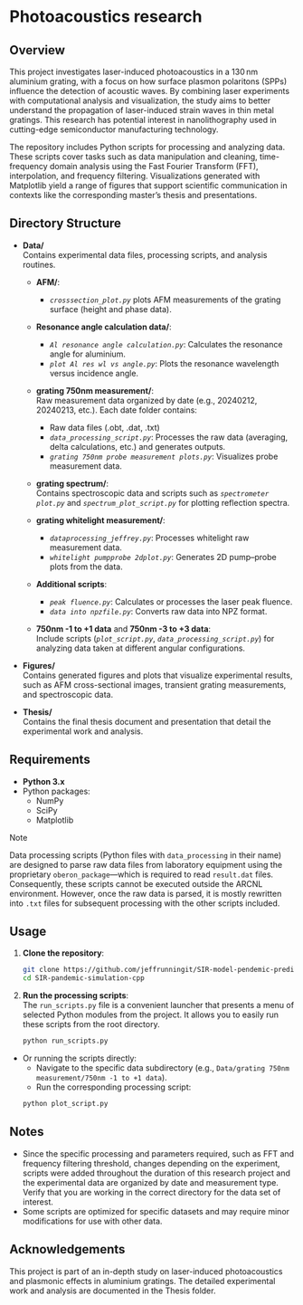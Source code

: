 # Photoacoustics research

## Overview

This project investigates laser-induced photoacoustics in a 130 nm aluminium grating, with a focus on how surface plasmon polaritons (SPPs) influence the detection of acoustic waves. By combining laser experiments with computational analysis and visualization, the study aims to better understand the propagation of laser-induced strain waves in thin metal gratings. This research has potential interest in nanolithography used in cutting-edge semiconductor manufacturing technology.

The repository includes Python scripts for processing and analyzing data. These scripts cover tasks such as data manipulation and cleaning, time-frequency domain analysis using the Fast Fourier Transform (FFT), interpolation, and frequency filtering. Visualizations generated with Matplotlib yield a range of figures that support scientific communication in contexts like the corresponding master’s thesis and presentations.

## Directory Structure

- **Data/**  
  Contains experimental data files, processing scripts, and analysis routines.  
  - **AFM/**: 
    - *`crosssection_plot.py`* plots AFM measurements of the grating surface (height and phase data).  
  - **Resonance angle calculation data/**:  
    - *`Al resonance angle calculation.py`*: Calculates the resonance angle for aluminium.  
    - *`plot Al res wl vs angle.py`*: Plots the resonance wavelength versus incidence angle.  
  - **grating 750nm measurement/**:  
    Raw measurement data organized by date (e.g., 20240212, 20240213, etc.). Each date folder contains:  
    - Raw data files (.obt, .dat, .txt)  
    - *`data_processing_script.py`*: Processes the raw data (averaging, delta calculations, etc.) and generates outputs.  
    - *`grating 750nm probe measurement plots.py`*: Visualizes probe measurement data.  
  - **grating spectrum/**:  
    Contains spectroscopic data and scripts such as *`spectrometer plot.py`* and *`spectrum_plot_script.py`* for plotting reflection spectra.  
  - **grating whitelight measurement/**:  
    - *`dataprocessing_jeffrey.py`*: Processes whitelight raw measurement data.  
    - *`whitelight pumpprobe 2dplot.py`*: Generates 2D pump–probe plots from the data.  
  - **Additional scripts**:  
    - *`peak fluence.py`*: Calculates or processes the laser peak fluence.  
    - *`data into npzfile.py`*: Converts raw data into NPZ format.  
    
  - **750nm -1 to +1 data** and **750nm -3 to +3 data**:  
    Include scripts (*`plot_script.py`*, *`data_processing_script.py`*) for analyzing data taken at different angular configurations.

- **Figures/**  
  Contains generated figures and plots that visualize experimental results, such as AFM cross-sectional images, transient grating measurements, and spectroscopic data.

- **Thesis/**  
  Contains the final thesis document and presentation that detail the experimental work and analysis.


## Requirements

- **Python 3.x**  
- Python packages:  
  - NumPy  
  - SciPy  
  - Matplotlib  
> [!NOTE]  
Data processing scripts (Python files with `data_processing` in their name) are designed to parse raw data files from laboratory equipment using the proprietary `oberon_package`—which is required to read `result.dat` files. Consequently, these scripts cannot be executed outside the ARCNL environment. However, once the raw data is parsed, it is mostly rewritten into `.txt` files for subsequent processing with the other scripts included.
  

## Usage

1. **Clone the repository**:
    ```sh
    git clone https://github.com/jeffrunningit/SIR-model-pendemic-prediction-cpp.git
    cd SIR-pandemic-simulation-cpp
    ```
2. **Run the processing scripts**:  
  The `run_scripts.py` file is a convenient launcher that presents a menu of selected Python modules from the project. It allows you to easily run these scripts from the root directory.
    ```bash
    python run_scripts.py
  - Or running the scripts directly:
     - Navigate to the specific data subdirectory (e.g., `Data/grating 750nm measurement/750nm -1 to +1 data`).  
     - Run the corresponding processing script:  
     ```bash
     python plot_script.py
     ```

## Notes


- Since the specific processing and parameters required, such as FFT and frequency filtering threshold, changes depending on the experiment, scripts were added throughout the duration of this research project and the experimental data are organized by date and measurement type. Verify that you are working in the correct directory for the data set of interest.
- Some scripts are optimized for specific datasets and may require minor modifications for use with other data.

## Acknowledgements

This project is part of an in-depth study on laser-induced photoacoustics and plasmonic effects in aluminium gratings. The detailed experimental work and analysis are documented in the Thesis folder.